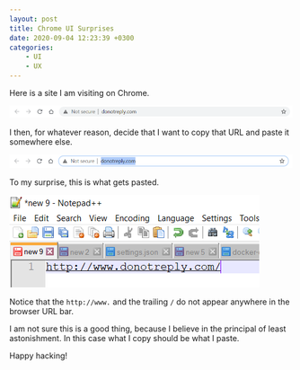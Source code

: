 ```yaml
---
layout: post
title: Chrome UI Surprises
date: 2020-09-04 12:23:39 +0300
categories:
    - UI
    - UX
---
```


Here is a site I am visiting on Chrome.

![](../images/2020/09/ChromeURLBar.png)

I then, for whatever reason, decide that I want to copy that URL and paste it somewhere else.

![](../images/2020/09/ChromeURLBarCopy.png)

To my surprise, this is what gets pasted.

![](../images/2020/09/Paste.png)

Notice that the `http://www.` and the trailing `/` do not appear anywhere in the browser URL bar.

I am not sure this is a good thing, because I believe in the principal of least astonishment. In this case what I copy should be what I paste.

Happy hacking!



